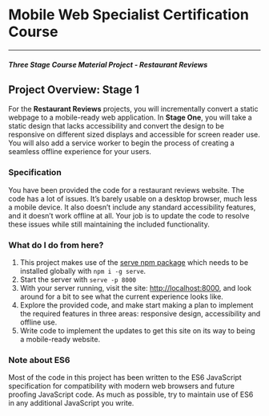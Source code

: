 # Mobile Web Specialist Certification Course
---
#### _Three Stage Course Material Project - Restaurant Reviews_

## Project Overview: Stage 1

For the **Restaurant Reviews** projects, you will incrementally convert a static webpage to a mobile-ready web application. In **Stage One**, you will take a static design that lacks accessibility and convert the design to be responsive on different sized displays and accessible for screen reader use. You will also add a service worker to begin the process of creating a seamless offline experience for your users.

### Specification

You have been provided the code for a restaurant reviews website. The code has a lot of issues. It’s barely usable on a desktop browser, much less a mobile device. It also doesn’t include any standard accessibility features, and it doesn’t work offline at all. Your job is to update the code to resolve these issues while still maintaining the included functionality. 

### What do I do from here?

1. This project makes use of the [serve npm package](https://www.npmjs.com/package/serve)  which needs to be installed globally with `npm i -g serve`.
2. Start the server with `serve -p 8000`
3. With your server running, visit the site: [http://localhost:8000](http://localhost:8000), and look around for a bit to see what the current experience looks like.  
4. Explore the provided code, and make start making a plan to implement the required features in three areas: responsive design, accessibility and offline use.  
5. Write code to implement the updates to get this site on its way to being a mobile-ready website.

### Note about ES6

Most of the code in this project has been written to the ES6 JavaScript specification for compatibility with modern web browsers and future proofing JavaScript code. As much as possible, try to maintain use of ES6 in any additional JavaScript you write. 



